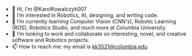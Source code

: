 - 👋 Hi, I’m @KarolKowalczyk007
- 👀 I’m interested in Robotics, AI, designing, and writing code.
- 🌱 I’m currently learning Computer Vision (CNN's), Robotic Learning (ROS), Robotics Studio, and much more at Columbia University.
- 💞️ I’m looking to work and collaborate on interesting, novel, and creative software and Robotics projects.
- 📫 How to reach me: my email is kk3521@columbia.edu

<!---
KarolKowalczyk07/KarolKowalczyk07 is a ✨ special ✨ repository because its `README.md` (this file) appears on your GitHub profile.
You can click the Preview link to take a look at your changes.
--->
